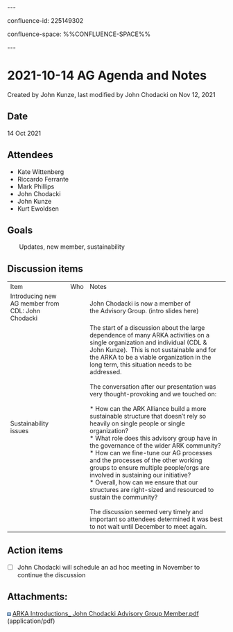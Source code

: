 \---

confluence-id: 225149302

confluence-space: %%CONFLUENCE-SPACE%%

\---

2021-10-14 AG Agenda and Notes
==============================

Created by John Kunze, last modified by John Chodacki on Nov 12, 2021

Date
----

14 Oct 2021

Attendees
---------

*   Kate Wittenberg
*   Riccardo Ferrante 
*   Mark Phillips 
*   John Chodacki 
*   John Kunze 
*   Kurt Ewoldsen 

Goals
-----

       Updates, new member, sustainability

Discussion items
----------------

|     |     |     |
| --- | --- | --- |
| Item | Who | Notes |
| Introducing new AG member from CDL: John Chodacki |     | John Chodacki is now a member of the Advisory Group. (intro slides here) |
| Sustainability issues |     | The start of a discussion about the large dependence of many ARKA activities on a single organization and individual (CDL & John Kunze).  This is not sustainable and for the ARKA to be a viable organization in the long term, this situation needs to be addressed.<br><br>The conversation after our presentation was very thought-provoking and we touched on:<br><br>*   How can the ARK Alliance build a more sustainable structure that doesn’t rely so heavily on single people or single organization?<br>*   What role does this advisory group have in the governance of the wider ARK community?<br>*   How can we fine-tune our AG processes and the processes of the other working groups to ensure multiple people/orgs are involved in sustaining our initiative?<br>*   Overall, how can we ensure that our structures are right-sized and resourced to sustain the community?<br><br>The discussion seemed very timely and important so attendees determined it was best to not wait until December to meet again. |

Action items
------------

- [ ] John Chodacki will schedule an ad hoc meeting in November to continue the discussion

Attachments:
------------

![](images/icons/bullet_blue.gif) [ARKA Introductions\_ John Chodacki Advisory Group Member.pdf](attachments/225149302/225151000.pdf) (application/pdf)